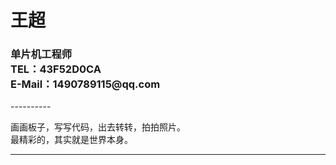 <h1 style="text-align:left">王超 </h1>

<h3 style="text-align:left">
单片机工程师
<br>
TEL：‭43F52D0CA‬
<br>
E-Mail：1490789115@qq.com
</h3>
----------

<p align="left">
画画板子，写写代码，出去转转，拍拍照片。  
<br>
最精彩的，其实就是世界本身。
</p>


---
